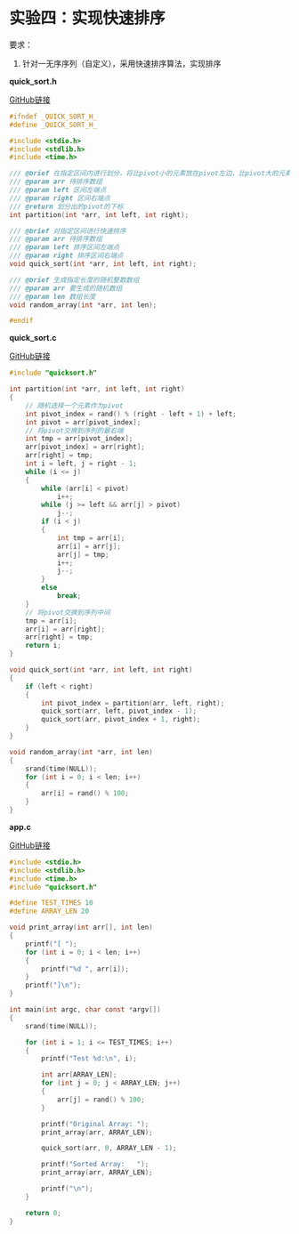 # 实验四：实现快速排序
要求：
1. 针对一无序序列（自定义），采用快速排序算法，实现排序

**quick_sort.h**

[GitHub链接](https://github.com/dingxinliang88/hhu-iot-code-sophomore/blob/master/data_structure/sort/quicksort.h)

```c
#ifndef _QUICK_SORT_H_
#define _QUICK_SORT_H_

#include <stdio.h>
#include <stdlib.h>
#include <time.h>

/// @brief 在指定区间内进行划分，将比pivot小的元素放在pivot左边，比pivot大的元素放在右边。
/// @param arr 待排序数组
/// @param left 区间左端点
/// @param right 区间右端点
/// @return 划分出的pivot的下标
int partition(int *arr, int left, int right);

/// @brief 对指定区间进行快速排序
/// @param arr 待排序数组
/// @param left 排序区间左端点
/// @param right 排序区间右端点
void quick_sort(int *arr, int left, int right);

/// @brief 生成指定长度的随机整数数组
/// @param arr 要生成的随机数组
/// @param len 数组长度
void random_array(int *arr, int len);

#endif

```

**quick_sort.c**

[GitHub链接](https://github.com/dingxinliang88/hhu-iot-code-sophomore/blob/master/data_structure/sort/quicksort.c)

```c
#include "quicksort.h"

int partition(int *arr, int left, int right)
{
    // 随机选择一个元素作为pivot
    int pivot_index = rand() % (right - left + 1) + left;
    int pivot = arr[pivot_index];
    // 将pivot交换到序列的最右端
    int tmp = arr[pivot_index];
    arr[pivot_index] = arr[right];
    arr[right] = tmp;
    int i = left, j = right - 1;
    while (i <= j)
    {
        while (arr[i] < pivot)
            i++;
        while (j >= left && arr[j] > pivot)
            j--;
        if (i < j)
        {
            int tmp = arr[i];
            arr[i] = arr[j];
            arr[j] = tmp;
            i++;
            j--;
        }
        else
            break;
    }
    // 将pivot交换到序列中间
    tmp = arr[i];
    arr[i] = arr[right];
    arr[right] = tmp;
    return i;
}

void quick_sort(int *arr, int left, int right)
{
    if (left < right)
    {
        int pivot_index = partition(arr, left, right);
        quick_sort(arr, left, pivot_index - 1);
        quick_sort(arr, pivot_index + 1, right);
    }
}

void random_array(int *arr, int len)
{
    srand(time(NULL));
    for (int i = 0; i < len; i++)
    {
        arr[i] = rand() % 100;
    }
}

```

**app.c**

[GitHub链接](https://github.com/dingxinliang88/hhu-iot-code-sophomore/blob/master/data_structure/sort/app.c)

```c
#include <stdio.h>
#include <stdlib.h>
#include <time.h>
#include "quicksort.h"

#define TEST_TIMES 10
#define ARRAY_LEN 20

void print_array(int arr[], int len)
{
    printf("[ ");
    for (int i = 0; i < len; i++)
    {
        printf("%d ", arr[i]);
    }
    printf("]\n");
}

int main(int argc, char const *argv[])
{
    srand(time(NULL));

    for (int i = 1; i <= TEST_TIMES; i++)
    {
        printf("Test %d:\n", i);

        int arr[ARRAY_LEN];
        for (int j = 0; j < ARRAY_LEN; j++)
        {
            arr[j] = rand() % 100;
        }

        printf("Original Array: ");
        print_array(arr, ARRAY_LEN);

        quick_sort(arr, 0, ARRAY_LEN - 1);

        printf("Sorted Array:   ");
        print_array(arr, ARRAY_LEN);

        printf("\n");
    }

    return 0;
}

```